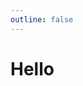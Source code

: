 ```yaml
---
outline: false
---
```


<script setup lang='ts'>
import TypingTest from '@/TypingTest.vue';
</script>

# Hello

<TypingTest />

<style>
</style>
